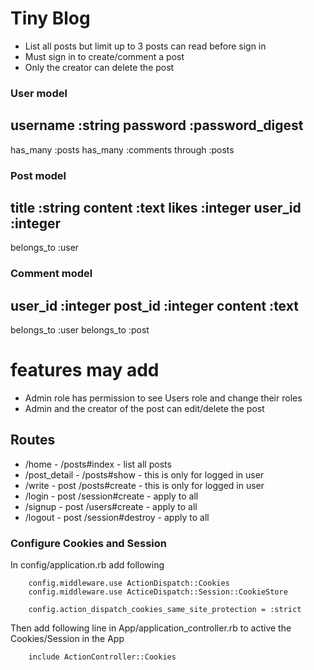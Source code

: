 # Tiny Blog
* List all posts but limit up to 3 posts can read before sign in
* Must sign in to create/comment a post 
* Only the creator can delete the post

### User model
username :string
password :password_digest
---
has_many :posts
has_many :comments through :posts

### Post model 
title :string
content :text
likes :integer
user_id :integer
----
belongs_to :user

### Comment model 
user_id :integer
post_id :integer
content :text
------
belongs_to :user 
belongs_to :post


# features may add
* Admin role has permission to see Users role and change their roles 
* Admin and the creator of the post can edit/delete the post

## Routes 
* /home - /posts#index - list all posts
* /post_detail - /posts#show - this is only for logged in user
* /write - post /posts#create - this is only for logged in user
* /login - post /session#create - apply to all
* /signup - post /users#create - apply to all
* /logout - post /session#destroy - apply to all

### Configure Cookies and Session
In config/application.rb add following 
```
    config.middleware.use ActionDispatch::Cookies
    config.middleware.use ActiceDispatch::Session::CookieStore

    config.action_dispatch_cookies_same_site_protection = :strict
```
Then add following line in App/application_controller.rb to active the Cookies/Session in the App
```
    include ActionController::Cookies
```